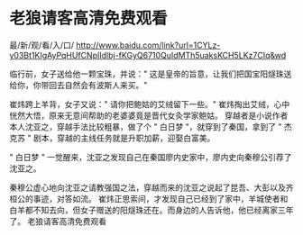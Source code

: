 # 老狼请客高清免费观看
最/新/观/看/入/口/ http://www.baidu.com/link?url=1CYLz-y03Bt1KIgAyPqHUfCNpIIdlbj-fKGyQ6710QuIdMTh5uaksKCH5LKz7CIq&wd

临行前，女子送给他一颗宝珠，并说：" 这是皇帝的旨意，让我们把国宝阳燧珠送给你，你带回去自然会有波斯人来买。"

崔炜跨上羊背，女子又说：" 请你把鲍姑的艾绒留下一些。" 崔炜掏出艾绒，心中恍然大悟，原来无意间帮助的老婆婆竟是晋代女灸学家鲍姑。
穿越者是小说作者本人沈亚之，穿越手法比较粗暴，做了个 " 白日梦 "，就穿到了秦国，拿到了 " 杰克苏 " 剧本，穿越的主线任务就是升职加薪，迎娶白富美。

" 白日梦 " 一觉醒来，沈亚之发现自己在秦国廖内史家中，廖内史向秦穆公引荐了沈亚之。

秦穆公虚心地向沈亚之请教强国之法，穿越而来的沈亚之说起了昆吾、大彭以及齐桓公的事迹，对答如流。
崔炜正思索间，才发现自己已经到了家中，羊城使者和白羊都不知去向，但女子赠送的阳燧珠还在。而身边的人告诉他，他已经离家三年了。
老狼请客高清免费观看
